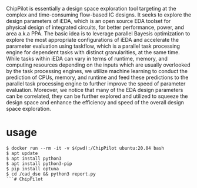 ChipPilot is essentially a design space exploration tool targeting at the complex and time-consuming flow-based IC designs. It seeks to explore the design parameters of iEDA, which is an open source EDA toolset for physical design of integrated circuits, for better performance, power, and area a.k.a PPA. The basic idea is to leverage parallel Bayesis optimization to explore the most appropriate configurations of iEDA and accelerate the parameter evaluation using taskflow, which is a parallel task processing engine for dependent tasks with distinct granularities, at the same time. While tasks within iEDA can vary in terms of runtime, memory, and computing resources depending on the inputs which are usually overlooked by the task processing engines, we utilize machine learning to conduct the prediction of CPUs, memory, and runtime and feed these predictions to the parallel task processing engine to further improve the speed of parameter evaluation. Moreover, we notice that many of the EDA design parameters can be correlated, they can be further explored and utilized to squeeze the design space and enhance the efficiency and speed of the overall design space exploration.

# usage

```shell
$ docker run --rm -it -v $(pwd):/ChipPilot ubuntu:20.04 bash
$ apt update
$ apt install python3
$ apt install python3-pip
$ pip install optuna
$ cd /cad_dse && python3 report.py
```# ChipPilot
